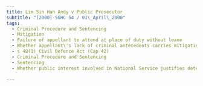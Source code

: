 ```yaml
---
title: Lim Sin Han Andy v Public Prosecutor 
subtitle: "[2000] SGHC 54 / 01\_April\_2000"
tags:
  - Criminal Procedure and Sentencing
  - Mitigation
  - Failure of appellant to attend at place of duty without leave
  - Whether appellant\'s lack of criminal antecedents carries mitigating value
  - s 48(1) Civil Defence Act (Cap 42)
  - Criminal Procedure and Sentencing
  - Sentencing
  - Whether public interest involved in National Service justifies deterrent sentence

---
```


